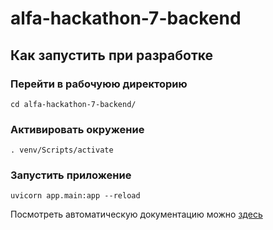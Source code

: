 # alfa-hackathon-7-backend

## Как запустить при разработке

### Перейти в рабочуюю директорию
```
cd alfa-hackathon-7-backend/

```
### Активировать окружение
```
. venv/Scripts/activate

```
### Запустить приложение
```
uvicorn app.main:app --reload

```

Посмотреть автоматическую документацию можно [здесь](http://127.0.0.1:8000/docs)

